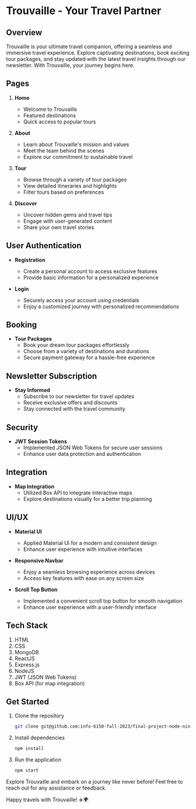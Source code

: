 # Trouvaille - Your Travel Partner

## Overview
Trouvaille is your ultimate travel companion, offering a seamless and immersive travel experience. Explore captivating destinations, book exciting tour packages, and stay updated with the latest travel insights through our newsletter. With Trouvaille, your journey begins here.

## Pages

1. **Home**
   - Welcome to Trouvaille
   - Featured destinations
   - Quick access to popular tours

2. **About**
   - Learn about Trouvaille's mission and values
   - Meet the team behind the scenes
   - Explore our commitment to sustainable travel

3. **Tour**
   - Browse through a variety of tour packages
   - View detailed itineraries and highlights
   - Filter tours based on preferences

4. **Discover**
   - Uncover hidden gems and travel tips
   - Engage with user-generated content
   - Share your own travel stories

## User Authentication

- **Registration**
  - Create a personal account to access exclusive features
  - Provide basic information for a personalized experience

- **Login**
  - Securely access your account using credentials
  - Enjoy a customized journey with personalized recommendations

## Booking

- **Tour Packages**
  - Book your dream tour packages effortlessly
  - Choose from a variety of destinations and durations
  - Secure payment gateway for a hassle-free experience

## Newsletter Subscription

- **Stay Informed**
  - Subscribe to our newsletter for travel updates
  - Receive exclusive offers and discounts
  - Stay connected with the travel community

## Security

- **JWT Session Tokens**
  - Implemented JSON Web Tokens for secure user sessions
  - Enhance user data protection and authentication

## Integration

- **Map Integration**
  - Utilized Box API to integrate interactive maps
  - Explore destinations visually for a better trip planning

## UI/UX

- **Material UI**
  - Applied Material UI for a modern and consistent design
  - Enhance user experience with intuitive interfaces

- **Responsive Navbar**
  - Enjoy a seamless browsing experience across devices
  - Access key features with ease on any screen size

- **Scroll Top Button**
  - Implemented a convenient scroll top button for smooth navigation
  - Enhance user experience with a user-friendly interface

## Tech Stack

1. HTML
2. CSS
3. MongoDB
4. ReactJS
5. Express.js
6. NodeJS
7. JWT (JSON Web Tokens)
8. Box API (for map integration)


## Get Started

1. Clone the repository
   ```bash
   git clone git@github.com:info-6150-fall-2023/final-project-node-ninjas.git
   ```

2. Install dependencies
   ```bash
   npm install
   ```

3. Run the application
   ```bash
   npm start
   ```

Explore Trouvaille and embark on a journey like never before! Feel free to reach out for any assistance or feedback.

Happy travels with Trouvaille! ✈️🌍

